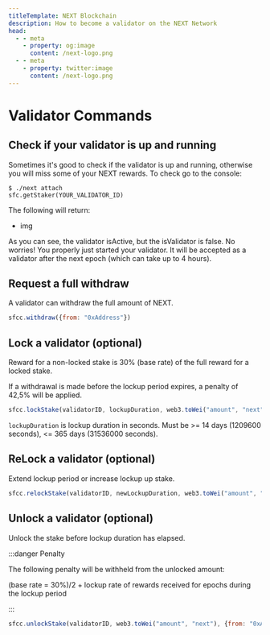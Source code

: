 ```yaml
---
titleTemplate: NEXT Blockchain
description: How to become a validator on the NEXT Network
head:
  - - meta
    - property: og:image
      content: /next-logo.png
  - - meta
    - property: twitter:image
      content: /next-logo.png
---
```


# Validator Commands

## Check if your validator is up and running

Sometimes it's good to check if the validator is up and running, otherwise you will miss some of your NEXT rewards. To check go to the console:

```shell
$ ./next attach
sfc.getStaker(YOUR_VALIDATOR_ID)
```

The following will return:

- img

As you can see, the validator isActive, but the isValidator is false. No worries! You properly just started your validator. It will be accepted as a validator after the next epoch (which can take up to 4 hours).

## Request a full withdraw

A validator can withdraw the full amount of NEXT.

```js
sfcc.withdraw({from: "0xAddress"})
```

## Lock a validator (optional)

Reward for a non-locked stake is 30% (base rate) of the full reward for a locked stake.

If a withdrawal is made before the lockup period expires, a penalty of 42,5% will be applied.

```js
sfcc.lockStake(validatorID, lockupDuration, web3.toWei("amount", "next"), {from: "0xAddress"})
```

`lockupDuration` is lockup duration in seconds. Must be >= 14 days (1209600 seconds), <= 365 days (31536000 seconds).

## ReLock a validator (optional)

Extend lockup period or increase lockup up stake. 

```js
sfcc.relockStake(validatorID, newLockupDuration, web3.toWei("amount", "next"), {from: "0xAddress"})
```

## Unlock a validator (optional)

Unlock the stake before lockup duration has elapsed.

:::danger Penalty

The following penalty will be withheld from the unlocked amount:

(base rate = 30%)/2 + lockup rate of rewards received for epochs during the lockup period

:::

```js
sfcc.unlockStake(validatorID, web3.toWei("amount", "next"), {from: "0xAddress"})
```


